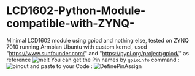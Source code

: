 # LCD1602-Python-Module-compatible-with-ZYNQ-
Minimal LCD1602 module using gpiod and nothing else, tested on ZYNQ 7010 running Armbian Ubuntu with custom kernel, used "https://www.sunfounder.com/"  and "https://pypi.org/project/gpiod/" as reference
![melt](https://github.com/user-attachments/assets/ac27b638-2d3d-4016-a35b-49b9306589ca)
 You can get the Pin names by `gpioinfo` command :
 ![pinout](https://github.com/user-attachments/assets/57e78a98-2780-44b4-8b08-58c54a0b70f9)
and paste to your Code :
![DefinePinAssign](https://github.com/user-attachments/assets/f96c6aae-c55a-491d-b1a9-fc5a6affb4f8)
